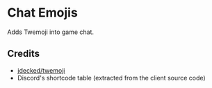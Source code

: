 # Chat Emojis

Adds Twemoji into game chat.

## Credits

- [jdecked/twemoji](https://github.com/jdecked/twemoji/releases/tag/v15.1.0)
- Discord's shortcode table (extracted from the client source code)
